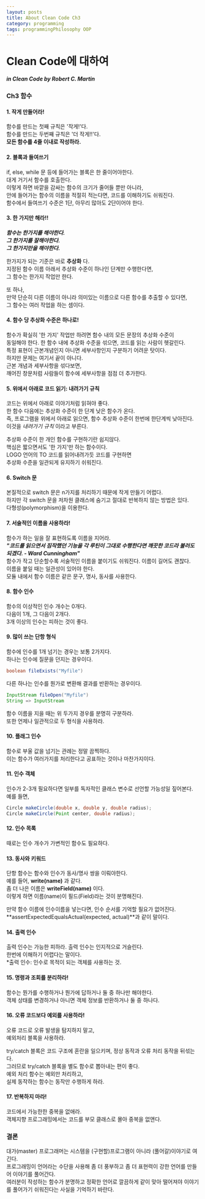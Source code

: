 ```yaml
---
layout: posts
title: About Clean Code Ch3
category: programming
tags: programmingPhilosophy OOP
---
```


# Clean Code에 대하여

**_in Clean Code by Robert C. Martin_**

### Ch3 함수

#### 1. 작게 만들어라!

함수를 만드는 첫째 규칙은 '작게!'다.  
함수를 만드는 두번째 규칙은 '더 작게!!'다.  
**모든 함수를 4줄 이내로 작성하라.**

#### 2. 블록과 들여쓰기

if, else, while 문 등에 들어가는 블록은 한 줄이어야한다.  
대게 거기서 함수를 호출한다.  
이렇게 하면 바깥을 감싸는 함수의 크기가 줄어들 뿐만 아니라,  
안에 들어가는 함수의 이름을 적절히 적는다면, 코드를 이해하기도 쉬워진다.  
함수에서 들여쓰기 수준은 1단, 아무리 많아도 2단이어야 한다.

#### 3. 한 가지만 해라!!

**_함수는 한가지를 해야한다.  
그 한가지를 잘해야한다.  
그 한가지만을 해야한다._**

한가지가 되는 기준은 바로 **추상화** 다.  
지정된 함수 이름 아래서 추상화 수준이 하나인 단계만 수행한다면,  
그 함수는 한가지 작업만 한다.

또 하나,  
만약 단순히 다른 이름이 아니라 의미있는 이름으로 다른 함수를 추출할 수 있다면,  
그 함수는 여러 작업을 하는 셈이다.

#### 4. 함수 당 추상화 수준은 하나로!

함수가 확실히 '한 가지' 작업만 하려면 함수 내의 모든 문장의 추상화 수준이  
동일해야 한다. 한 함수 내에 추상화 수준을 섞으면, 코드를 읽는 사람이 헷갈린다.  
특정 표현이 근본개념인지 아니면 세부사항인지 구분하기 어려운 탓이다.  
하지만 문제는 여기서 끝이 아니다.  
근본 개념과 세부사항을 섞다보면,  
깨어진 창문처럼 사람들이 함수에 세부사항을 점점 더 추가한다.

#### 5. 위에서 아래로 코드 읽기: 내려가기 규칙

코드는 위에서 아래로 이야기처럼 읽혀야 좋다.  
한 함수 다음에는 추상화 수준이 한 단계 낮은 함수가 온다.  
즉, 프로그램을 위에서 아래로 읽으면, 함수 추상화 수준이 한번에 한단계씩 낮아진다.  
이것을 _내려가기 규칙_ 이라고 부른다.

추상화 수준이 한 개인 함수를 구현하기란 쉽지않다.  
핵심은 짧으면서도 '한 가지'만 하는 함수이다.  
LOGO 언어의 TO 코드를 읽어내려가듯 코드를 구현하면  
추상화 수준을 일관되게 유지하기 쉬워진다.

#### 6. Switch 문

본질적으로 switch 문은 n가지를 처리하기 때문에 작게 만들기 어렵다.  
하지만 각 switch 문을 저차원 클래스에 숨기고 절대로 반복하지 않는 방법은 있다.  
다형성(polymorphism)을 이용한다.

#### 7. 서술적인 이름을 사용하라!

함수가 하는 일을 잘 표현하도록 이름을 지어라.  
_**"코드를 읽으면서 짐작했던 기능을 각 루틴이 그대로 수행한다면 깨끗한 코드라 불러도 되겠다. - Ward Cunningham"**_  
함수가 작고 단순할수록 서술적인 이름을 붙이기도 쉬워진다. 이름이 길어도 괜찮다.  
이름을 붙일 때는 일관성이 있어야 한다.  
모듈 내에서 함수 이름은 같은 문구, 명사, 동사를 사용한다.

#### 8. 함수 인수

함수의 이상적인 인수 개수는 0개다.  
다음이 1개, 그 다음이 2개다.  
3개 이상의 인수는 피하는 것이 좋다.

#### 9. 많이 쓰는 단항 형식

함수에 인수를 1개 넘기는 경우는 보통 2가지다.  
하나는 인수에 질문을 던지는 경우이다.

```java
boolean fileExists("Myfile")
```

다른 하나는 인수를 뭔가로 변환해 결과를 반환하는 경우이다.

```java
InputStream fileOpen("Myfile")
String => InputStream
```

함수 이름을 지을 때는 위 두가지 경우를 분명히 구분하라.  
또한 언제나 일관적으로 두 형식을 사용하라.

#### 10. 플래그 인수

함수로 부울 값을 넘기는 관례는 정말 끔찍하다.  
이는 함수가 여러가지를 처리한다고 공표하는 것이나 마찬가지이다.

#### 11. 인수 객체

인수가 2-3개 필요하다면 일부를 독자적인 클래스 변수로 선언할 가능성일 짚어본다.  
예를 들면,

```java
Circle makeCircle(double x, double y, double radius);
Circle makeCircle(Point center, double radius);
```

#### 12. 인수 목록

때로는 인수 개수가 가변적인 함수도 필요하다.

#### 13. 동사와 키워드

단항 함수는 함수와 인수가 동사/명사 쌍을 이뤄야한다.  
예를 들어, **write(name)** 과 같다.  
좀 더 나은 이름은 **writeField(name)** 이다.  
이렇게 하면 이름(name)이 필드(Field)라는 것이 분명해진다.

만약 함수 이름에 인수이름을 넣는다면, 인수 순서를 기억할 필요가 없어진다.  
**assertExpectedEqualsActual(expected, actual)**과 같이 말이다.

#### 14. 출력 인수

출력 인수는 가능한 피하라. 출력 인수는 인지적으로 거슬린다.  
한번에 이해하기 어렵다는 말이다.  
\*출력 인수: 인수로 목적이 되는 객체를 사용하는 것.

#### 15. 명령과 조회를 분리하라!

함수는 뭔가를 수행하거나 뭔가에 답하거나 둘 중 하나만 해야한다.  
객체 상태를 변경하거나 아니면 객체 정보를 반환하거나 둘 중 하나다.

#### 16. 오류 코드보다 예외를 사용하라!

오류 코드로 오류 발생을 탐지하지 말고,  
예외처리 블록을 사용하라.

try/catch 블록은 코드 구조에 혼란을 일으키며, 정상 동작과 오류 처리 동작을 뒤섞는다.  
그러므로 try/catch 블록을 별도 함수로 뽑아내는 편이 좋다.  
예외 처리 함수는 예외만 처리하고,  
실제 동작하는 함수는 동작만 수행하게 하라.

#### 17. 반복하지 마라!

코드에서 가능한한 중복을 없애라.  
객체지향 프로그래밍에서는 코드를 부모 클래스로 몰아 중복을 없앤다.

### 결론

대가(master) 프로그래머는 시스템을 (구현할)프로그램이 아니라 (풀어갈)이야기로 여긴다.  
프로그래밍이 언어라는 수단을 사용해 좀 더 풍부하고 좀 더 표현력이 강한 언어를 만들어 이야기를 풀어간다.  
여러분이 작성하는 함수가 분명하고 정확한 언어로 깔끔하게 같이 맞아 떨어져야 이야기를 풀어가기 쉬워진다는 사실을 기억하기 바란다.
